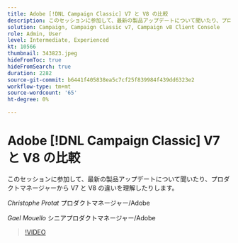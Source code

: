 ```yaml
---
title: Adobe [!DNL Campaign Classic] V7 と V8 の比較
description: このセッションに参加して、最新の製品アップデートについて聞いたり、プロダクトマネージャーから V7 と V8 の違いを理解したりします。
solution: Campaign, Campaign Classic v7, Campaign v8 Client Console
role: Admin, User
level: Intermediate, Experienced
kt: 10566
thumbnail: 343823.jpeg
hideFromToc: true
hideFromSearch: true
duration: 2282
source-git-commit: b6441f405838ea5c7cf25f839984f439dd6323e2
workflow-type: tm+mt
source-wordcount: '65'
ht-degree: 0%

---
```


# Adobe [!DNL Campaign Classic] V7 と V8 の比較

このセッションに参加して、最新の製品アップデートについて聞いたり、プロダクトマネージャーから V7 と V8 の違いを理解したりします。

*Christophe Protat* プロダクトマネージャー/Adobe

*Gael Mouello* シニアプロダクトマネージャー/Adobe

>[!VIDEO](https://video.tv.adobe.com/v/343823/?quality=12&learn=on)
